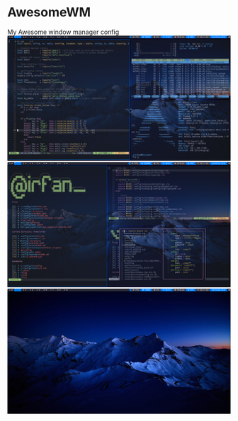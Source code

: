 # AwesomeWM

My Awesome window manager config
![Awesome](./utils/images/Awesome.png)
![AwesomeWM](./utils/images/Awesome-nvim.png)
![AwesomeWM-desktop](./utils/images/Awesome-desktop.png)

